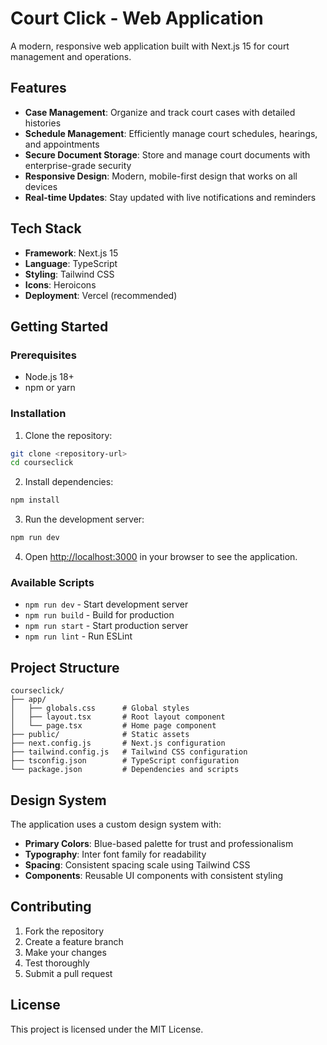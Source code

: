 # Court Click - Web Application

A modern, responsive web application built with Next.js 15 for court management and operations.

## Features

- **Case Management**: Organize and track court cases with detailed histories
- **Schedule Management**: Efficiently manage court schedules, hearings, and appointments
- **Secure Document Storage**: Store and manage court documents with enterprise-grade security
- **Responsive Design**: Modern, mobile-first design that works on all devices
- **Real-time Updates**: Stay updated with live notifications and reminders

## Tech Stack

- **Framework**: Next.js 15
- **Language**: TypeScript
- **Styling**: Tailwind CSS
- **Icons**: Heroicons
- **Deployment**: Vercel (recommended)

## Getting Started

### Prerequisites

- Node.js 18+ 
- npm or yarn

### Installation

1. Clone the repository:
```bash
git clone <repository-url>
cd courseclick
```

2. Install dependencies:
```bash
npm install
```

3. Run the development server:
```bash
npm run dev
```

4. Open [http://localhost:3000](http://localhost:3000) in your browser to see the application.

### Available Scripts

- `npm run dev` - Start development server
- `npm run build` - Build for production
- `npm run start` - Start production server
- `npm run lint` - Run ESLint

## Project Structure

```
courseclick/
├── app/
│   ├── globals.css      # Global styles
│   ├── layout.tsx       # Root layout component
│   └── page.tsx         # Home page component
├── public/              # Static assets
├── next.config.js       # Next.js configuration
├── tailwind.config.js   # Tailwind CSS configuration
├── tsconfig.json        # TypeScript configuration
└── package.json         # Dependencies and scripts
```

## Design System

The application uses a custom design system with:

- **Primary Colors**: Blue-based palette for trust and professionalism
- **Typography**: Inter font family for readability
- **Spacing**: Consistent spacing scale using Tailwind CSS
- **Components**: Reusable UI components with consistent styling

## Contributing

1. Fork the repository
2. Create a feature branch
3. Make your changes
4. Test thoroughly
5. Submit a pull request

## License

This project is licensed under the MIT License.



